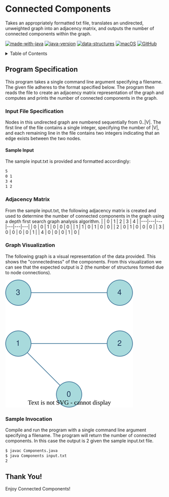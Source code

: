 # Connected Components
Takes an appropriately formatted txt file, translates an undirected, unweighted graph into an adjacency matrix, and outputs the number of connected components within the graph.

[![made-with-java](https://img.shields.io/badge/Made%20with-Java-1f425f.svg)](https://www.java.com/en/) [![java-version](https://img.shields.io/badge/Java%20SE-14-blue.svg)](https://shields.io/) [![data-structures](https://img.shields.io/badge/Data%20Structures-Non–Linear-blue.svg)](https://shields.io/) [![macOS](https://svgshare.com/i/ZjP.svg)](https://svgshare.com/i/ZjP.svg) [![GitHub](https://badgen.net/badge/icon/github?icon=github&label)](https://github.com/sammurraytuesta)

<!-- TABLE OF CONTENTS -->
<details>
  <summary>Table of Contents</summary>
  <ol>
    <li>
      <a href="#Program-Specification">Program Specification</a>
      <ul>
        <li>
          <a href="#Input-File-Specification">Input File Specification</a>
          <ul>
            <li><a href="#Sample-Input">Sample Input</a></li>
          </ul>
        </li>
        <li><a href="#Adjacency-Matrix">Adjacency Matrix</a></li>
        <li><a href="#Graph-Visualization">Graph Visualization</a></li>
        <li><a href="#Sample-Invocation">Sample Invocation</a></li>
      </ul>
    </li>
    <li><a href="#Thank-You">Thank You!</a></li>
  </ol>
</details>

## Program Specification
This program takes a single command line argument specifying a filename. The given file adheres to the format specified below. The program then reads the file to create an adjacency matrix representation of the graph and computes and prints the number of connected components in the graph.

### Input File Specification
Nodes in this undirected graph are numbered sequentially from 0..|V|. The first line of the file contains a single integer, specifying the number of |V|, and each remaining line in the file contains two integers indicating that an edge exists between the two nodes.

#### Sample Input
The sample input.txt is provided and formatted accordingly:
```
5
0 1
3 4
1 2
```

### Adjacency Matrix
From the sample input.txt, the following adjacency matrix is created and used to determine the number of connected components in the graph using a depth first search graph analysis algorithm. 
|   | 0 | 1 | 2 | 3 | 4 |
|---|---|---|---|---|---|
| 0 | 0 | 1 | 0 | 0 | 0 |
| 1 | 1 | 0 | 1 | 0 | 0 |
| 2 | 0 | 1 | 0 | 0 | 0 |
| 3 | 0 | 0 | 0 | 0 | 1 |
| 4 | 0 | 0 | 0 | 1 | 0 | 

### Graph Visualization
The following graph is a visual representation of the data provided. This shows the "connectedness" of the components. From this visualization we can see that the expected output is 2 (the number of structures formed due to node connections).

![graph](graph.drawio.svg)

### Sample Invocation
Compile and run the program with a single command line argument specifying a filename. The program will return the number of connected components. In this case the output is 2 given the sample input.txt file.
```
$ javac Components.java
$ java Components input.txt
2
```

## Thank You!
Enjoy Connected Components!
